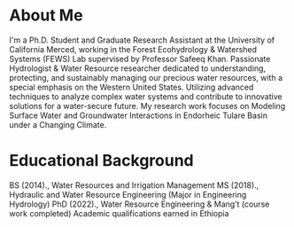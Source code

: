 # About Me 
I'm a Ph.D. Student and Graduate Research Assistant at the University of California Merced, working in the Forest Ecohydrology & Watershed Systems (FEWS) Lab supervised by Professor Safeeq Khan. Passionate Hydrologist & Water Resource researcher dedicated to understanding, protecting, and sustainably managing our precious water resources, with a special emphasis on the Western United States. Utilizing advanced techniques to analyze complex water systems and contribute to innovative solutions for a water-secure future. My research work focuses on Modeling Surface Water and Groundwater Interactions in Endorheic Tulare Basin under a Changing Climate.

# Educational Background 
BS (2014)., Water Resources and  Irrigation Management
MS (2018)., Hydraulic and Water Resource Engineering (Major in Engineering Hydrology)
PhD (2022)., Water Resource Engineering & Mang’t (course work completed)
   Academic qualifications earned in Ethiopia



